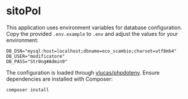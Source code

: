 # sitoPol

This application uses environment variables for database configuration. Copy the provided `.env.example` to `.env` and adjust the values for your environment:

```
DB_DSN="mysql:host=localhost;dbname=eco_scambio;charset=utf8mb4"
DB_USER="modificatore"
DB_PASS="Str0ng#Admin9"
```

The configuration is loaded through [vlucas/phpdotenv](https://github.com/vlucas/phpdotenv). Ensure dependencies are installed with Composer:

```
composer install
```